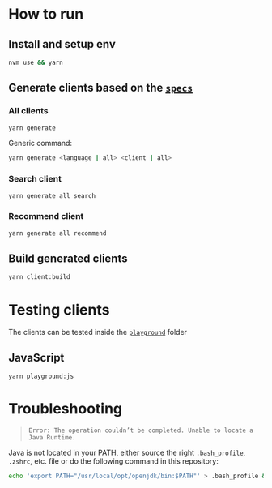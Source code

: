 # How to run

## Install and setup env

```bash
nvm use && yarn
```

## Generate clients based on the [`specs`](./specs/)

### All clients

```bash
yarn generate
```

Generic command:

```bash
yarn generate <language | all> <client | all>
```

### Search client

```bash
yarn generate all search
```

### Recommend client

```bash
yarn generate all recommend
```

## Build generated clients

```bash
yarn client:build
```

# Testing clients

The clients can be tested inside the [`playground`](./playground) folder

## JavaScript

```bash
yarn playground:js
```

# Troubleshooting

> `Error: The operation couldn’t be completed. Unable to locate a Java Runtime.`

Java is not located in your PATH, either source the right `.bash_profile`, `.zshrc`, etc. file or do the following command in this repository:

```bash
echo 'export PATH="/usr/local/opt/openjdk/bin:$PATH"' > .bash_profile && source .bash_profile
```
